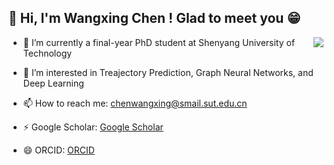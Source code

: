## 👋 Hi, I'm Wangxing Chen ! Glad to meet you 😁

<a href="https://github.com/Chenwangxing">
  <img align="right" src="https://github-readme-stats.vercel.app/api?username=Chenwangxing&show_icons=true" />
</a>

- 🔭 I’m currently a final-year PhD student at Shenyang University of Technology

- 🌱 I’m interested in Treajectory Prediction, Graph Neural Networks, and Deep Learning

- 📫 How to reach me: chenwangxing@smail.sut.edu.cn 

- ⚡ Google Scholar: [Google Scholar](https://scholar.google.com/citations?user=gsqkSeUAAAAJ&hl=zh-CN)

- 😄 ORCID: [ORCID](https://orcid.org/0000-0001-8716-7070)



<!--
**Chenwangxing/Chenwangxing** is a ✨ _special_ ✨ repository because its `README.md` (this file) appears on your GitHub profile.

Here are some ideas to get you started:

- 🔭 I’m currently a final-year doctoral student at Shenyang University of Technology
- 🌱 I’m interested in Treajectory Prediction and Deep Learning
- 👯 I’m looking to collaborate on ...
- 🤔 I’m looking for help with ...
- 💬 Ask me about ...
- 📫 How to reach me: chenwangxing@smail.sut.edu.cn 
- 😄 Pronouns: ...
- ⚡ Fun fact: ...
-->

